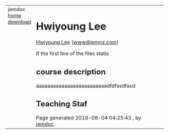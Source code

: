 <!DOCTYPE html PUBLIC "-//W3C//DTD XHTML 1.1//EN"
  "http://www.w3.org/TR/xhtml11/DTD/xhtml11.dtd">
<html xmlns="http://www.w3.org/1999/xhtml" xml:lang="en">
<head>
<meta name="generator" content="jemdoc, see http://jemdoc.jaboc.net/" />
<meta http-equiv="Content-Type" content="text/html;charset=utf-8" />
<link rel="stylesheet" href="jemdoc.css" type="text/css" />
<title></title>
</head>
<body>
<table summary="Table for page layout." id="tlayout">
<tr valign="top">
<td id="layout-menu">
<div class="menu-category">jemdoc</div>
<div class="menu-item"><a href="index.html" class="current">home</a></div>
<div class="menu-item"><a href="download.html">download</a></div>
</td>
<td id="layout-content">
<h1>Hwiyoung Lee</h1>
<p><a href="https://jemnz.com/">Hwiyoung Lee</a> (<a href="mailto:www@jemnz.com">www@jemnz.com</a>)</p>
<p>If the first line of the files statis</p>
<h2>course description</h2>
<p>aaaaaaaaaaaaaaaaaaaaaaaaadfdfasdfasd</p>
<h2>Teaching Staf</h2>
<div id="footer">
<div id="footer-text">
Page generated 2018-08-04 04:25:43 , by <a href="http://jemdoc.jaboc.net/">jemdoc</a>.
</div>
</div>
</td>
</tr>
</table>
</body>
</html>
